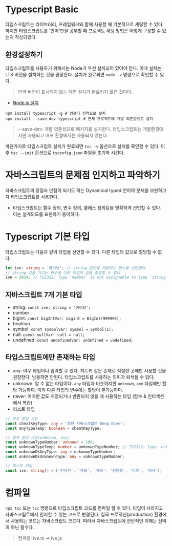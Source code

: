 # Typescript Basic

타입스크립트는 라이브러리, 프레임워크와 함께 사용할 때 기본적으로 세팅할 수 있다. 하지만 타입스크립트를 '언어'만을 공부할 때 프로젝트 세팅 방법은 어떻게 구성할 수 있는지 작성되었다.

## 환경설정하기

타입스크립트를 사용하기 위해서는 Node가 우선 설치되어 있어야 한다. 이때 설치는 LTS 버전을 설치하는 것을 권장한다. 설치가 완료되면 `node -v` 명령으로 확인할 수 있다. 

> 만약 버전이 표시되지 않는 다면 설치가 완료되지 않은 것이다.

* [Node.js 설치](https://nodejs.org/en)

```shell
npm install typescript -g # 컴퓨터 전역으로 설치
npm install --save-dev typescript # 현재 프로젝트에 개발 의존성으로 설치
```

> --save-dev: 개발 의존성으로 패키지를 설치한다. 타입스크립트는 개발환경에서만 사용되고 배포 환경에서는 사용되지 않는다.

마찬가지로 타입스크립트 설치가 완료되면 `tsc -v` 옵션으로 설치를 확인할 수 있다. 이후 `tsc --init` 옵션으로 `tsconfig.json` 파일을 초기화 시킨다.

# 자바스크립트의 문제점 인지하고 파악하기

자바스크립트의 장점과 단점이 되기도 하는 Dynamical typed 언어의 문제를 보완하고자 타입스크립트를 사용한다.

* 타입스크립트는 함수 정의, 변수 정의, 클래스 정의등을 명확하게 선언할 수 있다. 이는 설계의도를 표현하기 용이하다.

# Typescript 기본 타입

타입스크립트는 다음과 같이 타입을 선언할 수 있다. 다른 타입의 값으로 할당할 수 없다. 

```typescript
let ive: string = '아이브'; // string 값만을 허용하는 변수를 선언했다.
// string 값을 가지는 변수에 다른 타입의 값을 할당할 수 없다.
ive = 2024; // TS2322: Type 'number' is not assignable to type 'string'.
```
## 자바스크립트 7개 기본 타입

* string: `const ive: string = '아이브';`
* number
* bigint: `const bigIntVar: bigint = BigInt(999999);`
* boolean
* symbol: `const symbolVar: symbol = Symbol(1);`
* null: `const nullVar: null = null;`
* undefined: `const undefinedVar: undefined = undefined;`

## 타입스크립트에만 존재하는 타입

* any: 아무 타입이나 입력할 수 있다. 치트키 같은 존재로 적절한 곳에만 사용할 것을 권장한다. 남용하면 안된다. 타입스크립트를 사용하는 의미가 퇴색될 수 있다. 
* unknown: 알 수 없는 타입이다. `any` 타입과 비슷하지만 `unknown`, `any` 타입에만 할당 가능하다. 이외 다른 타입의 변수에는 할당이 불가능하다.
* never: 어떠한 값도 저장되거나 반환되지 않을 때 사용하는 타입 (함수 & 인터섹션에서 복습)
* 리스트 타입

```typescript
// 모두 할당 가능
const cheatKeyType: any = '모던 자바스크립트 Deep Dive';
const anyTypeTemp: boolean = cheatKeyType;

// 일부 할당 가능(unknown, any)
const unknownTypeNumber: unknown = 100;
const unknownTypeTemp: number = unknownTypeNumber; // TS2322: Type 'unknown' is not assignable to type 'number'.
const unknownOkAnyType: any = unknownTypeNumber;
const unknownOkUnknownType: any = unknownTypeNumber;

// 리스트 타입
const ive: string[] = ['안유진', '가을', '레이', '장원영', '리즈', '이서']; 
```

# 컴파일

`npx tsc` 또는 `tsc` 명령으로 타입스크립트 코드를 컴파일 할 수 있다. 타입이 사라지고 자바스크립트에서 인지할 수 있는 코드로 변경된다.
결국 프로덕션(production) 환경에서 사용되는 코드는 자바스크립트 코드다. 따라서 자바스크립트에 전반적인 이해는 선택이 아닌 필수다.

> 컴파일: ive.ts => ive.js
